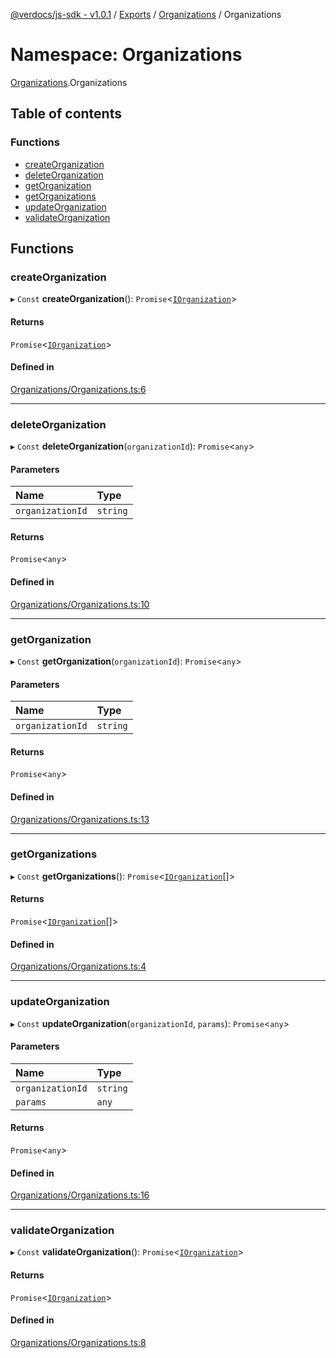 [@verdocs/js-sdk - v1.0.1](../README.md) / [Exports](../modules.md) / [Organizations](Organizations.md) / Organizations

# Namespace: Organizations

[Organizations](Organizations.md).Organizations

## Table of contents

### Functions

- [createOrganization](Organizations.Organizations-1.md#createorganization)
- [deleteOrganization](Organizations.Organizations-1.md#deleteorganization)
- [getOrganization](Organizations.Organizations-1.md#getorganization)
- [getOrganizations](Organizations.Organizations-1.md#getorganizations)
- [updateOrganization](Organizations.Organizations-1.md#updateorganization)
- [validateOrganization](Organizations.Organizations-1.md#validateorganization)

## Functions

### createOrganization

▸ `Const` **createOrganization**(): `Promise`<[`IOrganization`](../interfaces/Organizations.Types.IOrganization.md)\>

#### Returns

`Promise`<[`IOrganization`](../interfaces/Organizations.Types.IOrganization.md)\>

#### Defined in

[Organizations/Organizations.ts:6](https://github.com/Verdocs/js-sdk/blob/main/src/Organizations/Organizations.ts#L6)

___

### deleteOrganization

▸ `Const` **deleteOrganization**(`organizationId`): `Promise`<`any`\>

#### Parameters

| Name | Type |
| :------ | :------ |
| `organizationId` | `string` |

#### Returns

`Promise`<`any`\>

#### Defined in

[Organizations/Organizations.ts:10](https://github.com/Verdocs/js-sdk/blob/main/src/Organizations/Organizations.ts#L10)

___

### getOrganization

▸ `Const` **getOrganization**(`organizationId`): `Promise`<`any`\>

#### Parameters

| Name | Type |
| :------ | :------ |
| `organizationId` | `string` |

#### Returns

`Promise`<`any`\>

#### Defined in

[Organizations/Organizations.ts:13](https://github.com/Verdocs/js-sdk/blob/main/src/Organizations/Organizations.ts#L13)

___

### getOrganizations

▸ `Const` **getOrganizations**(): `Promise`<[`IOrganization`](../interfaces/Organizations.Types.IOrganization.md)[]\>

#### Returns

`Promise`<[`IOrganization`](../interfaces/Organizations.Types.IOrganization.md)[]\>

#### Defined in

[Organizations/Organizations.ts:4](https://github.com/Verdocs/js-sdk/blob/main/src/Organizations/Organizations.ts#L4)

___

### updateOrganization

▸ `Const` **updateOrganization**(`organizationId`, `params`): `Promise`<`any`\>

#### Parameters

| Name | Type |
| :------ | :------ |
| `organizationId` | `string` |
| `params` | `any` |

#### Returns

`Promise`<`any`\>

#### Defined in

[Organizations/Organizations.ts:16](https://github.com/Verdocs/js-sdk/blob/main/src/Organizations/Organizations.ts#L16)

___

### validateOrganization

▸ `Const` **validateOrganization**(): `Promise`<[`IOrganization`](../interfaces/Organizations.Types.IOrganization.md)\>

#### Returns

`Promise`<[`IOrganization`](../interfaces/Organizations.Types.IOrganization.md)\>

#### Defined in

[Organizations/Organizations.ts:8](https://github.com/Verdocs/js-sdk/blob/main/src/Organizations/Organizations.ts#L8)
